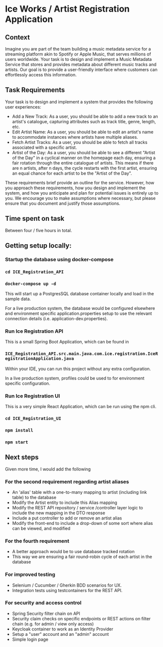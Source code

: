 #  Ice Works / Artist Registration Application

## Context
Imagine you are part of the team building a music metadata service for a streaming platform akin to Spotify
or Apple Music, that serves millions of users worldwide. Your task is to design and implement a Music
Metadata Service that stores and provides metadata about different music tracks and artists. Our goal is to
provide a user-friendly interface where customers can effortlessly access this information.

## Task Requirements
Your task is to design and implement a system that provides the following user experiences:
- Add a New Track: As a user, you should be able to add a new track to an artist's catalogue,
capturing attributes such as track title, genre, length, etc.
- Edit Artist Name: As a user, you should be able to edit an artist's name to accommodate instances
where artists have multiple aliases.
- Fetch Artist Tracks: As a user, you should be able to fetch all tracks associated with a specific artist.
- Artist of the Day: As a user, you should be able to see a different "Artist of the Day" in a cyclical
manner on the homepage each day, ensuring a fair rotation through the entire catalogue of artists.
This means if there are n artists, after n days, the cycle restarts with the first artist, ensuring an equal
chance for each artist to be the "Artist of the Day".

These requirements brief provide an outline for the service. However, how you approach these
requirements, how you design and implement the system, and how you anticipate and plan for potential
issues is entirely up to you. We encourage you to make assumptions where necessary, but please ensure
that you document and justify those assumptions.

## Time spent on task
Between four / five hours in total.

## Getting setup locally:

### Startup the database using docker-compose

### `cd ICE_Registration_API`
### `docker-compose up -d`

This will start up a PostgresSQL database container locally
and load in the sample data.

For a live production system, the database would be configured elsewhere 
and environment specific application.properties setup to use the relevant 
connection details (i.e. application-dev.properties). 

### Run Ice Registration API

This is a small Spring Boot Application, which can be found in 

### `ICE_Registration_API.src.main.java.com.ice.registration.IceRegistrationApplication.java`

Within your IDE, you can run this project without any extra configuration.

In a live production system, profiles could be used to for environment specific configuration.

### Run Ice Registration UI

This is a very simple React Application, which can be run using the npm cli.

### `cd ICE_Registration_UI`
### `npm install`
### `npm start`

## Next steps

Given more time, I would add the following

### For the second requirement regarding artist aliases

- An 'alias' table with a one-to-many mapping to artist (including link table) to the database
- Modify the Artist entity to include this Alias mapping
- Modify the REST API repository / service /controller 
layer logic to include the new mapping in the DTO response
- Include a put controller to add or remove an artist alias
- Modify the front-end to include a drop-down of some sort where alias can be viewed, and modified

### For the fourth requirement

- A better approach would be to use database tracked rotation
- This way we are ensuring a fair round-robin cycle of each artist in the database

### For improved testing

- Selenium / Cucumber / Gherkin BDD scenarios for UX.
- Integration tests using testcontainers for the REST API.

### For security and access control

- Spring Security filter chain on API
- Security claim checks on specific endpoints or REST actions on filter chain (e.g. for admin / view only access)
- Keycloak container to work as an Identity Provider
- Setup a "user" account and an "admin" account
- Simple login page